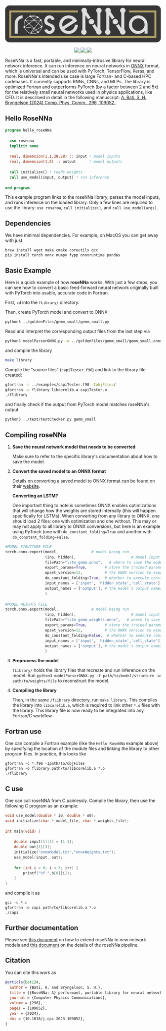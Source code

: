 <p align="center">
  <img src="doc/rosenna.png" alt="roseNNa banner" width="600"/></center>
</p>
<p align="center"> 
<a href="https://github.com/comp-physics/roseNNa/actions">
  <img src="https://github.com/comp-physics/roseNNa/actions/workflows/CI.yml/badge.svg" />
</a>
<a href="https://lbesson.mit-license.org/">
  <img src="https://img.shields.io/badge/License-MIT-blue.svg" />
</a>
<a href="http://doi.org/10.1016/j.cpc.2023.109052">
  <img src="http://img.shields.io/badge/DOI-10.1016/j.cpc.2023.109052-B31B1B.svg" />
</a>
</p>

RoseNNa is a fast, portable, and minimally-intrusive library for neural network inference.
It can run inference on neural networks in [ONNX](https://onnx.ai/) format, which is universal and can be used with PyTorch, TensorFlow, Keras, and more.
RoseNNa's intended use case is large Fortran- and C-based HPC codebases. 
It currently supports RNNs, CNNs, and MLPs.
The library is optimized Fortran and outperforms PyTorch (by a factor between 2 and 5x) for the relatively small neural networks used in physics applications, like CFD.
It is described in detail in the following manuscript: <a href="http://arxiv.org/abs/2307.16322">A. Bati, S. H. Bryngelson (2024) Comp. Phys. Comm., 296, 109052.</a>.

## Hello RoseNNa

``` fortran
program hello_roseNNa

  use rosenna
  implicit none

  real, dimension(1,1,28,28) :: input ! model inputs
  real, dimension(1,5) :: output      ! model outputs

  call initialize() ! reads weights
  call use_model(input, output) ! run inference

end program
```

This example program links to the roseNNa library, parses the model inputs, and runs inference on the loaded library. 
Only a few lines are required to use the library: `use rosenna`, `call initialize()`, and `call use_model(args)`.

## Dependencies

We have minimal dependencies. 
For example, on MacOS you can get away with just
```
brew install wget make cmake coreutils gcc
pip install torch onnx numpy fypp onnxruntime pandas
```
## Basic Example
Here is a quick example of how **roseNNa** works. With just a few steps, you can see how to convert a basic feed-forward neural network originally built with PyTorch into usable, accurate code in Fortran.

First, `cd` into the `fLibrary/` directory.

Then, create PyTorch model and convert to ONNX:
``` bash
python3 ../goldenFiles/gemm_small/gemm_small.py
```

Read and interpret the corresponding output files from the last step via
``` bash
python3 modelParserONNX.py -w ../goldenFiles/gemm_small/gemm_small.onnx -f ../goldenFiles/gemm_small/gemm_small_weights.onnx
```
and compile the library
``` bash
make library
```

Compile the "source files" (`capiTester.f90`) and link to the library file created:
``` bash
gfortran -c ../examples/capiTester.f90 -IobjFiles/
gfortran -o flibrary libcorelib.a capiTester.o
./flibrary
```
and finally check if the output from PyTorch model matches roseNNa's output
``` bash
python3 ../test/testChecker.py gemm_small
```

## Compiling roseNNa 

1. **Save the neural network model that needs to be converted**

    Make sure to refer to the specific library's documentation about how to save the model.

2. **Convert the saved model to an ONNX format**

    Details on converting a saved model to ONNX format can be found on their [website](https://onnx.ai/supported-tools.html#buildModel). 


    **Converting an LSTM?**

    One important thing to note is sometimes ONNX enables optimizations that will change how the weights are stored internally (this will happen specifically for LSTMs). When converting from any library to ONNX, one should load 2 files: one with optimization and one without. This may or may not apply to all library to ONNX conversions, but here is an example using PyTorch (one with `do_constant_folding=True` and another with `do_constant_folding=False`.

```python
#MODEL STRUCTURE FILE
torch.onnx.export(model,               # model being run
                  (inp, hidden),                         # model input (or a tuple for multiple inputs)
                  filePath+"lstm_gemm.onnx",   # where to save the model (can be a file or file-like object)
                  export_params=True,        # store the trained parameter weights inside the model file
                  opset_version=12,          # the ONNX version to export the model to
                  do_constant_folding=True,  # whether to execute constant folding for optimization
                  input_names = ['input', 'hidden_state','cell_state'],   # the model's input names
                  output_names = ['output'], # the model's output names
                  )

#MODEL WEIGHTS FILE
torch.onnx.export(model,               # model being run
                  (inp, hidden),                         # model input (or a tuple for multiple inputs)
                  filePath+"lstm_gemm_weights.onnx",   # where to save the model (can be a file or file-like object)
                  export_params=True,        # store the trained parameter weights inside the model file
                  opset_version=12,          # the ONNX version to export the model to
                  do_constant_folding=False,  # whether to execute constant folding for optimization
                  input_names = ['input', 'hidden_state','cell_state'],   # the model's input names
                  output_names = ['output'], # the model's output names
                  )
```

3. **Preprocess the model**

    `fLibrary/` holds the library files that recreate and run inference on the model. Run `python3 modelParserONNX.py -f path/to/model/structure -w path/to/weights/file` to reconstruct the model.

4. **Compiling the library**

    Then, in the same `/fLibrary` directory, run `make library`. This compiles the library into `libcorelib.a`, which is required to link other `*.o` files with the library. This library file is now ready to be integrated into any Fortran/C workflow.

## Fortran use

One can compile a Fortran example (like the `Hello RoseNNa` example above) by specifying the location of the module files and linking the library to other program files.
In practice, this looks like
``` shell
gfortran -c *.f90 -Ipath/to/objFiles
gfortran -o flibrary path/to/libcorelib.a *.o
./flibrary
```

## C use

One can call roseNNA from C painlessly. 
Compile the library, then use the following C program as an example:
```c
void use_model(double * i0, double * o0);
void initialize(char * model_file, char * weights_file);

int main(void) {

    double input[1][2] = {1,1};
    double out[1][3];
    initialize("onnxModel.txt","onnxWeights.txt");
    use_model(input, out);

    for (int i = 0; i < 3; i++) {
        printf("%f ",b[0][i]);
    }
}
```
and compile it as
```shell
gcc -c *.c
gfortran -o capi path/to/libcorelib.a *.o
./capi
```

## Further documentation

Please see [this document](https://github.com/comp-physics/roseNNa/blob/master/doc/opensource.md) on how to extend roseNNa to new network models and [this document](https://github.com/comp-physics/roseNNa/blob/master/doc/methodology.md) on the details of the roseNNa pipeline.

## Citation

You can cite this work as 
```bibtex
@article{bati24,
  author = {Bati, A. and Bryngelson, S. H.},
  title = {{RoseNNa: A} performant, portable library for neural network inference with application to computational fluid dynamics},
  journal = {Computer Physics Communications},
  volume = {296},
  pages = {109052},
  year = {2024},
  doi = {10.1016/j.cpc.2023.109052},
}
```
